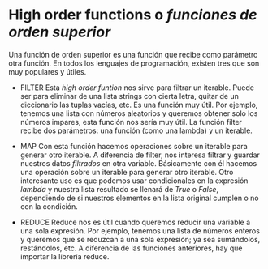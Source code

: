 # High order functions o *funciones de orden superior*
Una función de orden superior es una función que recibe como parámetro otra función. En todos los lenguajes de programación, 
existen tres que son muy populares y útiles.

- FILTER
Esta _high order funtion_ nos sirve para filtrar un iterable. Puede ser para eliminar de una lista strings con cierta letra,
quitar de un diccionario las tuplas vacías, etc. Es una función muy útil.
Por ejemplo, tenemos una lista con números aleatorios y queremos obtener solo los números impares, esta función nos sería muy
útil.
La función filter recibe dos parámetros: una función (como una lambda) y un iterable.


- MAP
Con esta función hacemos operaciones sobre un iterable para generar otro iterable. A diferencia de filter, nos interesa filtrar y
guardar nuestros datos _filtrados_ en otra variable.
Básicamente con él hacemos una operación sobre un iterable para generar otro iterable.
Otro interesante uso es que podemos usar condicionales en la expresión *lambda* y nuestra lista resultado se llenará de
_True_ o _False_, dependiendo de si nuestros elementos en la lista original cumplen o no con la condición.


- REDUCE
Reduce nos es útil cuando queremos reducir una variable a una sola expresión. 
Por ejemplo, tenemos una lista de números enteros y queremos que se reduzcan a una sola expresión; ya sea sumándolos, restándolos,
etc. A diferencia de las funciones anteriores, hay que importar la librería reduce.
